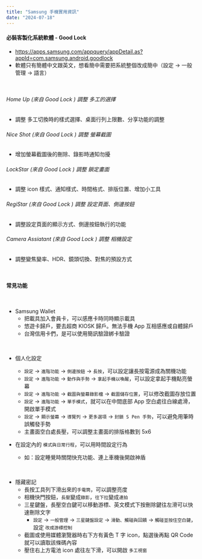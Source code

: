 ```yaml
---
title: "Samsung 手機實用資訊"
date: "2024-07-18"
---
```


#### 必裝客製化系統軟體 - Good Lock
* https://apps.samsung.com/appquery/appDetail.as?appId=com.samsung.android.goodlock  
* 軟體只有簡體中文跟英文，想看簡中需要把系統整個改成簡中（設定 -> 一般管理 -> 語言）

</br>

###### Home Up (來自 Good Lock ) 調整 多工的選擇
* 調整 多工切換時的樣式選擇、桌面行列上限數、分享功能的調整

###### Nice Shot (來自 Good Lock ) 調整 螢幕截圖
* 增加螢幕截圖後的刪除、錄影時通知勿擾

###### LockStar (來自 Good Lock ) 調整 鎖定畫面
* 調整 icon 樣式、通知樣式、時間格式、排版位置、增加小工具

###### RegiStar (來自 Good Lock ) 調整 設定頁面、側邊按鈕
* 調整設定頁面的顯示方式、側邊按鈕執行的功能

###### Camera Assiatant (來自 Good Lock ) 調整 相機設定
* 調整變焦變率、HDR、鏡頭切換、對焦的預設方式

</br>


#### 常見功能

</br>

* Samsung Wallet 
    * 把載具加入會員卡，可以感應卡時同時顯示載具
    * 悠遊卡歸戶，要去超商 KIOSK 歸戶。無法手機 App 互相感應或自體歸戶
    * 台灣信用卡們，是可以使用簡訊驗證綁卡驗證

</br>

* 個人化設定
    * `設定` -> `進階功能` -> `側邊按鈕` -> `長按`，可以設定讓長按電源成為關機功能
    * `設定` -> `進階功能` -> `動作與手勢` -> `拿起手機以喚醒`，可以設定拿起手機點亮螢幕
    * `設定` -> `進階功能` -> `截圖與螢幕錄影檔` -> `截圖儲存位置`，可以修改截圖存放位置
    * `設定` -> `進階功能` -> `單手模式`，就可以在中間底部 App 空白處往白線處滑，開啟單手模式
    * `設定` -> `顯示螢幕` -> `導覽列` -> `更多選項` -> `封鎖 S Pen 手勢`，可以避免用筆時誤觸發手勢
    * 主畫面空白處長壓，可以調整主畫面的排版格數到 5x6

* 在設定內的 `模式與日常行程`，可以用時間設定行為
    * 如：設定睡覺時關閉快充功能、連上車機後開啟神盾

</br>

* 隱藏密記
    * 長按工具列下滑出來的`手電筒`，可以調整亮度
    * 相機快門按鈕，`長壓`變成`錄影`，`往下拉`變成`連拍`
    * 三星鍵盤，長壓空白鍵可以移動游標、英文模式下按刪除鍵往左滑可以快速刪除文字
        * `設定` -> `一般管理` -> `三星鍵盤設定` -> `滑動、觸碰與回饋` -> `觸碰並按住空白鍵`，設定 `改成游標控制`
    * 截圖或使用媒體瀏覽器時右下方有黃色 T 字 icon，點選後再點 QR Code 就可以讀取該條碼內容
    * 壓住右上方電池 icon 處往左下滑，可以開啟 `多工視窗`

</br>


